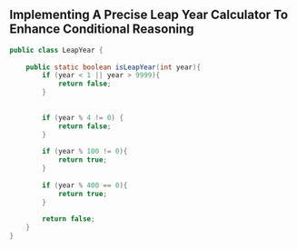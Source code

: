 ## Implementing A Precise Leap Year Calculator To Enhance Conditional Reasoning

```java
public class LeapYear {
    
    public static boolean isLeapYear(int year){
        if (year < 1 || year > 9999){
            return false;
        }
        
        
        if (year % 4 != 0) {
            return false;
        }
        
        if (year % 100 != 0){
            return true;
        }
        
        if (year % 400 == 0){
            return true;
        }
        
        return false;
    }
}
```